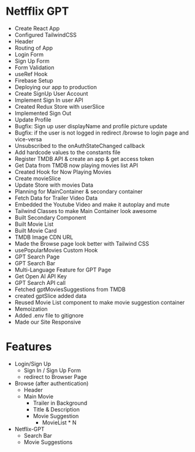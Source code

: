 #   Netfflix GPT
-   Create React App
-   Configured TailwindCSS
-   Header
-   Routing of App
-   Login Form
-   Sign Up Form
-   Form Validation
-   useRef Hook
-   Firebase Setup
-   Deploying our app to production
-   Create SignUp User Account
-   Implement Sign In user API
-   Created Redux Store with userSlice
-   Implemented Sign Out
-   Update Profile
-   Bugfix: Sign up user displayName and profile picture update
-   Bugfix: if the user is not logged in redirect /browse to login page and vice-versa
-   Unsubscribed to the onAuthStateChanged callback
-   Add hardcode values to the constants file
-   Register TMDB API & create an app & get access token
-   Get Data from TMDB now playing movies list API
-   Created Hook for Now Playing Movies
-   Create movieSlice
-   Update Store with movies Data
-   Planning for MainContainer & secondary container
-   Fetch Data for Trailer Video Data
-   Embedded the Youtube Video and make it autoplay and mute
-   Tailwind Classes to make Main Container look awesome
-   Built Secondary Component
-   Built Movie List
-   Built Movie Card
-   TMDB Image CDN URL
-   Made the Browse page look better with Tailwind CSS
-   usePopularMovies Custom Hook
-   GPT Search Page
-   GPT Search Bar
-   Multi-Language Feature for GPT Page
-   Get Open AI API Key
-   GPT Search API call
-   Fetched gptMoviesSuggestions from TMDB
-   created gptSlice added data
-   Reused Movie List component to make movie suggestion container
-   Memoization
-   Added .env file to gitignore
-   Made our Site Responsive

#   Features
-   Login/Sign Up
    -   Sign In / Sign Up Form
    -   redirect to Browser Page
-   Browse (after authentication)
    -   Header
    -   Main Movie
        -   Trailer in Background
        -   Title & Description
        -   Movie Suggestion
            -   MovieList * N
-   Netflix-GPT
    -   Search Bar
    -   Movie Suggestions